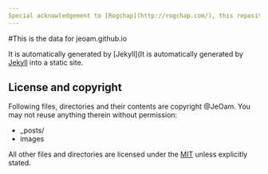 ```yaml
---
Special acknowledgement to [Rogchap](http://rogchap.com/), this repository was developed based on [his repository](https://github.com/rogchap/rogchap.github.com)
---
```

#This is the data for jeoam.github.io

It is automatically generated by [Jekyll](It is automatically generated by [Jekyll](http://github.com/mojombo/jekyll) into a static site. 

## License and copyright

Following files, directories and their contents are copyright @JeOam. You may not reuse anything therein without permission:

* _posts/
* images

All other files and directories are licensed under the [MIT](http://www.opensource.org/licenses/mit-license.php) unless explicitly stated.
